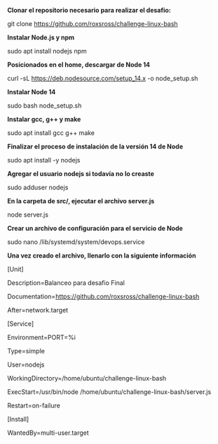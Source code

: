 **Clonar el repositorio necesario para realizar el desafio:**

git clone https://github.com/roxsross/challenge-linux-bash

**Instalar Node.js y npm**

sudo apt install nodejs npm

**Posicionados en el home, descargar de Node 14**

curl -sL https://deb.nodesource.com/setup_14.x -o node_setup.sh

**Instalar Node 14**

sudo bash node_setup.sh

**Instalar gcc, g++ y make**

sudo apt install gcc g++ make

**Finalizar el proceso de instalación de la versión 14 de Node**

sudo apt install -y nodejs

**Agregar el usuario nodejs si todavía no lo creaste**

sudo adduser nodejs

**En la carpeta de src/, ejecutar el archivo server.js**

node server.js

**Crear un archivo de configuración para el servicio de Node**

sudo nano /lib/systemd/system/devops.service

**Una vez creado el archivo, llenarlo con la siguiente información**

[Unit]

Description=Balanceo para desafio Final

Documentation=https://github.com/roxsross/challenge-linux-bash

After=network.target

[Service]

Environment=PORT=%i

Type=simple

User=nodejs

WorkingDirectory=/home/ubuntu/challenge-linux-bash

ExecStart=/usr/bin/node /home/ubuntu/challenge-linux-bash/server.js

Restart=on-failure

[Install]

WantedBy=multi-user.target
